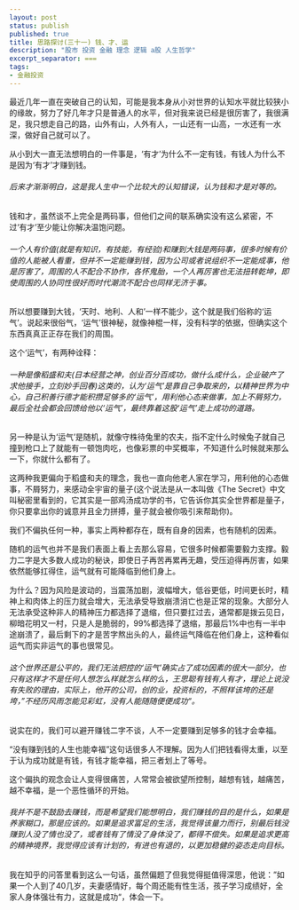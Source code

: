 ```yaml
---
layout: post
status: publish
published: true
title: 思路探讨(三十一) 钱、才、运
description: "股市 投资 金融 理念 逻辑 a股 人生哲学"
excerpt_separator: ===
tags:
- 金融投资
---
```


最近几年一直在突破自己的认知，可能是我本身从小对世界的认知水平就比较狭小的缘故，努力了好几年才只是普通人的水平，但对我来说已经是很厉害了，我很满足，我只想走自己的路，山外有山，人外有人，一山还有一山高，一水还有一水深，做好自己就可以了。

从小到大一直无法想明白的一件事是，‘有才’为什么不一定有钱，有钱人为什么不是因为‘有才’才赚到钱。

###### 后来才渐渐明白，这是我人生中一个比较大的认知错误，认为钱和才是对等的。

钱和才，虽然谈不上完全是两码事，但他们之间的联系确实没有这么紧密，不过‘有才’至少能让你解决温饱问题。

###### 一个人有价值(就是有知识，有技能，有经验)和赚到大钱是两码事，很多时候有价值的人能被人看重，但并不一定能赚到钱，因为公司或者说组织不一定能成事，他是厉害了，周围的人不配合不协作，各怀鬼胎，一个人再厉害也无法扭转乾坤，即使周围的人协同性很好而时代潮流不配合也同样无济于事。

所以想要赚到大钱，‘天时、地利、人和’一样不能少，这个就是我们俗称的‘运气’。说起来很俗气，‘运气’很神秘，就像神棍一样，没有科学的依据，但确实这个东西真真正正存在我们的周围。

这个‘运气’，有两种诠释：

###### 一种是像稻盛和夫(日本经营之神，创业百分百成功，做什么成什么，企业破产了求他接手，立刻妙手回春)这类的，认为‘运气’是靠自己争取来的，以精神世界为中心，自己积善行德才能积攒足够多的‘运气’，用利他心态来做事，加上不屑努力，最后全社会都会回馈给他以‘运气’，最终靠着这股‘运气’走上成功的道路。

另一种是认为‘运气’是随机，就像守株待兔里的农夫，指不定什么时候兔子就自己撞到枪口上了就能有一顿饱肉吃，也像彩票的中奖概率，不知道什么时候就来那么一下，你就什么都有了。

这两种我更偏向于稻盛和夫的理念，我也一直向他老人家在学习，用利他的心态做事，不屑努力，来感动全宇宙的量子(这个说法是从一本叫做《The Secret》中文叫秘密里看到的，它其实是一部鸡汤成功学的书，它告诉你其实全世界都是量子，你只要拿出你的诚意并且全力拼搏，量子就会被你吸引来帮助你)。

我们不偏执任何一种，事实上两种都存在，既有自身的因素，也有随机的因素。

随机的运气也并不是我们表面上看上去那么容易，它很多时候都需要毅力支撑。毅力二字是大多数人成功的秘诀，即使日子再苦再累再无趣，受压迫得再厉害，如果依然能够扛得住，运气就有可能降临到他们身上。

为什么？因为风险是波动的，当震荡加剧，波幅增大，低谷更低，时间更长时，精神上和肉体上的压力就会增大，无法承受导致崩溃消亡也是正常的现象。大部分人无法承受这种非人的精神压力都选择了退缩，但只要扛过去，通常都是拨云见日，柳暗花明又一村，只是人是脆弱的，99%都选择了退缩，那最后1%中也有一半中途崩溃了，最后剩下的才是苦字熬出头的人，最终运气降临在他们身上，这种看似运气而实非运气的事也很常见。

###### 这个世界还是公平的，我们无法把控的‘运气’确实占了成功因素的很大一部分，也只有这样才不是任何人想怎么样就怎么样的么，王思聪有钱有人有才，理论上说没有失败的理由，实际上，他开的公司，创的业，投资标的，不照样该垮的还是垮，”不经历风雨怎能见彩虹，没有人能随随便便成功“。

说实在的，我们可以避开赚钱二字不谈，人不一定要赚到足够多的钱才会幸福。

“没有赚到钱的人生也能幸福”这句话很多人不理解。因为人们把钱看得太重，以至于认为成功就是有钱，有钱才能幸福，把三者划上了等号。

这个偏执的观念会让人变得很痛苦，人常常会被欲望所控制，越想有钱，越痛苦，越不幸福，是一个恶性循环的开始。

###### 我并不是不鼓励去赚钱，而是希望我们能想明白，我们赚钱的目的是什么，如果是养家糊口，那是应该的。如果是追求富足的生活，我觉得该量力而行，别最后钱没赚到人没了情也没了，或者钱有了情没了身体没了，都得不偿失。如果是追求更高的精神境界，我觉得应该有计划的，有进也有退的，以更加稳健的姿态走向目标。

我在知乎的问答里看到这么一句话，虽然偏题了但我觉得挺值得深思，他说：”如果一个人到了40几岁，夫妻感情好，每个周还能有性生活，孩子学习成绩好，全家人身体强壮有力，这就是成功“，体会一下。
